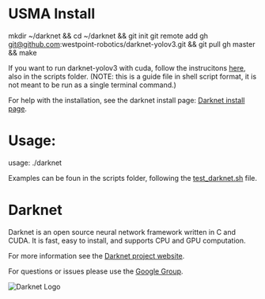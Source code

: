 # USMA Install #
mkdir ~/darknet && cd ~/darknet && git init
git remote add gh git@github.com:westpoint-robotics/darknet-yolov3.git && git pull gh master && make

If you want to run darknet-yolov3 with cuda, follow the instrucitons [here](https://github.com/westpoint-robotics/darknet-yolov3/blob/master/scripts/install_cuda.sh), also in the scripts folder.  (NOTE: this is a guide file in shell script format, it is not meant to be run as a single terminal command.)

For help with the installation, see the darknet install page: [Darknet install page](https://pjreddie.com/darknet/install/).


# Usage:
usage: ./darknet <function>

Examples can be foun in the scripts folder, following the [test_darknet.sh](https://github.com/westpoint-robotics/darknet-yolov3/blob/master/scripts/test_darknet.sh) file.



# Darknet #
Darknet is an open source neural network framework written in C and CUDA. It is fast, easy to install, and supports CPU and GPU computation.

For more information see the [Darknet project website](http://pjreddie.com/darknet).

For questions or issues please use the [Google Group](https://groups.google.com/forum/#!forum/darknet).

![Darknet Logo](http://pjreddie.com/media/files/darknet-black-small.png)

